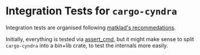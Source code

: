 # Integration Tests for `cargo-cyndra`

Integration tests are organised following [matklad's recommedations](https://matklad.github.io/2021/02/27/delete-cargo-integration-tests.html).

Initially, everything is tested via [assert_cmd](https://docs.rs/assert_cmd/latest/assert_cmd/cmd/struct.Command.html), but it might make sense to split `cargo-cyndra` into a bin+lib crate, to test the internals more easily.

